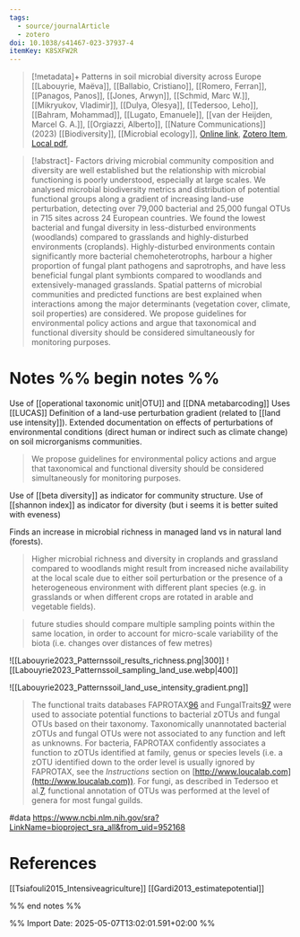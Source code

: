 ```yaml
---
tags:
  - source/journalArticle
  - zotero
doi: 10.1038/s41467-023-37937-4
itemKey: K8SXFW2R
---
```

>[!metadata]+
> Patterns in soil microbial diversity across Europe
> [[Labouyrie, Maëva]], [[Ballabio, Cristiano]], [[Romero, Ferran]], [[Panagos, Panos]], [[Jones, Arwyn]], [[Schmid, Marc W.]], [[Mikryukov, Vladimir]], [[Dulya, Olesya]], [[Tedersoo, Leho]], [[Bahram, Mohammad]], [[Lugato, Emanuele]], [[van der Heijden, Marcel G. A.]], [[Orgiazzi, Alberto]], 
> [[Nature Communications]] (2023)
> [[Biodiversity]], [[Microbial ecology]], 
> [Online link](https://www.nature.com/articles/s41467-023-37937-4), [Zotero Item](zotero://select/library/items/K8SXFW2R), [Local pdf](file://C:/Users/aburg/Documents/references/zotero/storage/MKPVX8BI/Labouyrie2023_Patternssoil.pdf), 

>[!abstract]-
>Factors driving microbial community composition and diversity are well established but the relationship with microbial functioning is poorly understood, especially at large scales. We analysed microbial biodiversity metrics and distribution of potential functional groups along a gradient of increasing land-use perturbation, detecting over 79,000 bacterial and 25,000 fungal OTUs in 715 sites across 24 European countries. We found the lowest bacterial and fungal diversity in less-disturbed environments (woodlands) compared to grasslands and highly-disturbed environments (croplands). Highly-disturbed environments contain significantly more bacterial chemoheterotrophs, harbour a higher proportion of fungal plant pathogens and saprotrophs, and have less beneficial fungal plant symbionts compared to woodlands and extensively-managed grasslands. Spatial patterns of microbial communities and predicted functions are best explained when interactions among the major determinants (vegetation cover, climate, soil properties) are considered. We propose guidelines for environmental policy actions and argue that taxonomical and functional diversity should be considered simultaneously for monitoring purposes.

# Notes %% begin notes %%
Use of [[operational taxonomic unit|OTU]] and [[DNA metabarcoding]]
Uses [[LUCAS]]
Definition of a land-use perturbation gradient (related to [[land use intensity]]).
Extended documentation on effects of perturbations of environmental conditions (direct human or indirect such as climate change) on soil microrganisms communities.

> We propose guidelines for environmental policy actions and argue that taxonomical and functional diversity should be considered simultaneously for monitoring purposes.

Use of [[beta diversity]] as indicator for community structure.
Use of [[shannon index]] as indicator for diversity (but i seems it is better suited with eveness)

Finds an increase in microbial richness in managed land vs in natural land (forests).
> Higher microbial richness and diversity in croplands and grassland compared to woodlands might result from increased niche availability at the local scale due to either soil perturbation or the presence of a heterogeneous environment with different plant species (e.g. in grasslands or when different crops are rotated in arable and vegetable fields).

>future studies should compare multiple sampling points within the same location, in order to account for micro-scale variability of the biota (i.e. changes over distances of few metres)

![[Labouyrie2023_Patternssoil_results_richness.png|300]]
![[Labouyrie2023_Patternssoil_sampling_land_use.webp|400]]

![[Labouyrie2023_Patternssoil_land_use_intensity_gradient.png]]

> The functional traits databases FAPROTAX[96](https://www.nature.com/articles/s41467-023-37937-4#ref-CR96 "Louca, S., Parfrey, L. W. & Doebeli, M. Decoupling function and taxonomy in the global ocean microbiome. Science 353, 1272–1277 (2016).") and FungalTraits[97](https://www.nature.com/articles/s41467-023-37937-4#ref-CR97 "Põlme, S. et al. FungalTraits: a user-friendly traits database of fungi and fungus-like stramenopiles. Fungal Diversity 105, 1–16 (2020).") were used to associate potential functions to bacterial zOTUs and fungal OTUs based on their taxonomy. Taxonomically unannotated bacterial zOTUs and fungal OTUs were not associated to any function and left as unknowns. For bacteria, FAPROTAX confidently associates a function to zOTUs identified at family, genus or species levels (i.e. a zOTU identified down to the order level is usually ignored by FAPROTAX, see the _Instructions_ section on [http://www.loucalab.com](http://www.loucalab.com)). For fungi, as described in Tedersoo et al.[7](https://www.nature.com/articles/s41467-023-37937-4#ref-CR7 "Hunt, H. W. & Wall, D. H. Modelling the effects of loss of soil biodiversity on ecosystem function: BIODIVERSITY and ECOSYSTEM FUNCTION. Glob. Change Biol. 8, 33–50 (2002)."), functional annotation of OTUs was performed at the level of genera for most fungal guilds.

#data https://www.ncbi.nlm.nih.gov/sra?LinkName=bioproject_sra_all&from_uid=952168
# References
[[Tsiafouli2015_Intensiveagriculture]]
[[Gardi2013_estimatepotential]]

%% end notes %%




%% Import Date: 2025-05-07T13:02:01.591+02:00 %%
